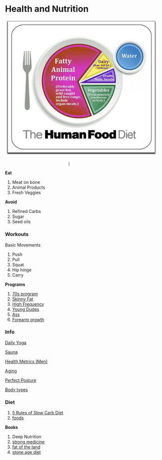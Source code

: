 # Health and Nutrition

![human food diet](human-food-diet.png)


                                 |


**Eat**
1. Meat on bone
1. Animal Products
1. Fresh Veggies


**Avoid**
1. Refined Carbs
1. Sugar
1. Seed oils

### Workouts


Basic Movements

1. Push
1. Pull
1. Squat
1. Hip hinge
1. Carry

**Programs**

1. [70s program](70s-bulk.md)
1. [Skinny Fat](ajac_skinny_fat.md)
1. [High Frequency](high-frequency-program.md)
1. [Young Dudes](young-person-workout-routine-3m.md)
1. [Ass](Ass-workout.md)
1. [Forearm growth](bicep-forearm-growth.md)

### Info

[Daily Yoga](https://www.youtube.com/watch?v=RhbtJn9vcyc&list=PLRysCgw7PeiEqppXyRc6Y2EmM37ZioZeP)

[Sauna](Sauna-benefits.md)

[Health Metrics (Men)](Health-metrics.md)

[Aging](Aging.md)

[Perfect Posture](perfect-posture.md)

[Body types](bodytypes.md)

### Diet

1. [5 Rules of Slow Carb Diet](slow-carb-diet-5-rules.md)
1. [foods](slow_carb_foods.md)

**Books**

1. Deep Nutrition
1. [strong medicine](strong-medicine-blake-donaldson.pdf)
1. [fat of the land](the-fat-of-the-land-vilhjalmur-stefansson.pdf)
1. [stone age diet](the-stone-age-diet-walter-l-voegtlin.pdf)






